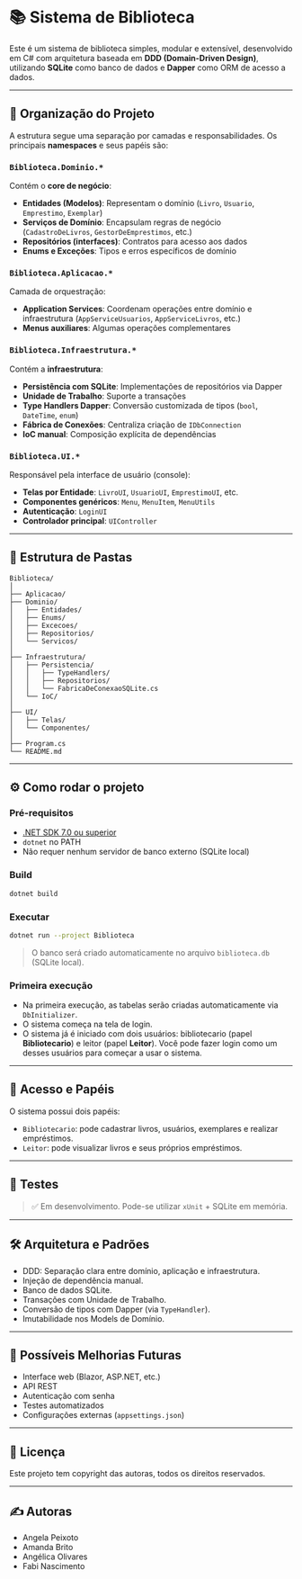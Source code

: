 # 📚 Sistema de Biblioteca

Este é um sistema de biblioteca simples, modular e extensível, desenvolvido em C# com arquitetura baseada em **DDD (Domain-Driven Design)**, utilizando **SQLite** como banco de dados e **Dapper** como ORM de acesso a dados.

---

## 🧱 Organização do Projeto

A estrutura segue uma separação por camadas e responsabilidades. Os principais **namespaces** e seus papéis são:

### `Biblioteca.Dominio.*`
Contém o **core de negócio**:
- **Entidades (Modelos)**: Representam o domínio (`Livro`, `Usuario`, `Emprestimo`, `Exemplar`)
- **Serviços de Domínio**: Encapsulam regras de negócio (`CadastroDeLivros`, `GestorDeEmprestimos`, etc.)
- **Repositórios (interfaces)**: Contratos para acesso aos dados
- **Enums e Exceções**: Tipos e erros específicos de domínio

### `Biblioteca.Aplicacao.*`
Camada de orquestração:
- **Application Services**: Coordenam operações entre domínio e infraestrutura (`AppServiceUsuarios`, `AppServiceLivros`, etc.)
- **Menus auxiliares**: Algumas operações complementares

### `Biblioteca.Infraestrutura.*`
Contém a **infraestrutura**:
- **Persistência com SQLite**: Implementações de repositórios via Dapper
- **Unidade de Trabalho**: Suporte a transações
- **Type Handlers Dapper**: Conversão customizada de tipos (`bool`, `DateTime`, `enum`)
- **Fábrica de Conexões**: Centraliza criação de `IDbConnection`
- **IoC manual**: Composição explícita de dependências

### `Biblioteca.UI.*`
Responsável pela interface de usuário (console):
- **Telas por Entidade**: `LivroUI`, `UsuarioUI`, `EmprestimoUI`, etc.
- **Componentes genéricos**: `Menu`, `MenuItem`, `MenuUtils`
- **Autenticação**: `LoginUI`
- **Controlador principal**: `UIController`

---

## 🧭 Estrutura de Pastas

```plaintext
Biblioteca/
│
├── Aplicacao/
├── Dominio/
│   ├── Entidades/
│   ├── Enums/
│   ├── Excecoes/
│   ├── Repositorios/
│   └── Servicos/
│
├── Infraestrutura/
│   ├── Persistencia/
│   │   ├── TypeHandlers/
│   │   ├── Repositorios/
│   │   └── FabricaDeConexaoSQLite.cs
│   └── IoC/
│
├── UI/
│   ├── Telas/
│   └── Componentes/
│
├── Program.cs
└── README.md
```

---

## ⚙️ Como rodar o projeto

### Pré-requisitos

- [.NET SDK 7.0 ou superior](https://dotnet.microsoft.com/en-us/download)
- `dotnet` no PATH
- Não requer nenhum servidor de banco externo (SQLite local)

### Build

```bash
dotnet build
```

### Executar

```bash
dotnet run --project Biblioteca
```

> O banco será criado automaticamente no arquivo `biblioteca.db` (SQLite local).

### Primeira execução

- Na primeira execução, as tabelas serão criadas automaticamente via `DbInitializer`.
- O sistema começa na tela de login.
- O sistema já é iniciado com dois usuários: bibliotecario (papel **Bibliotecario**) e leitor (papel **Leitor**).
Você pode fazer login como um desses usuários para começar a usar o sistema.

---

## 👤 Acesso e Papéis

O sistema possui dois papéis:

- `Bibliotecario`: pode cadastrar livros, usuários, exemplares e realizar empréstimos.
- `Leitor`: pode visualizar livros e seus próprios empréstimos.

---

## 🧪 Testes

> ✅ Em desenvolvimento. Pode-se utilizar `xUnit` + SQLite em memória.

---

## 🛠️ Arquitetura e Padrões

- DDD: Separação clara entre domínio, aplicação e infraestrutura.
- Injeção de dependência manual.
- Banco de dados SQLite.
- Transações com Unidade de Trabalho.
- Conversão de tipos com Dapper (via `TypeHandler`).
- Imutabilidade nos Models de Domínio.

---

## 📌 Possíveis Melhorias Futuras

- Interface web (Blazor, ASP.NET, etc.)
- API REST
- Autenticação com senha
- Testes automatizados
- Configurações externas (`appsettings.json`)

---

## 📄 Licença

Este projeto tem copyright das autoras, todos os direitos reservados.

---

## ✍️ Autoras

- Angela Peixoto
- Amanda Brito
- Angélica Olivares
- Fabi Nascimento
